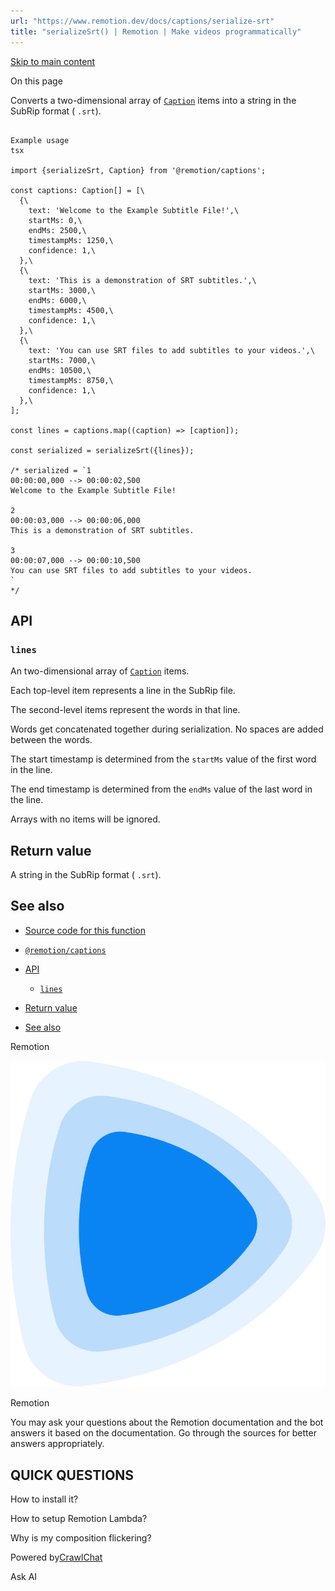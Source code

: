 ```yaml
---
url: "https://www.remotion.dev/docs/captions/serialize-srt"
title: "serializeSrt() | Remotion | Make videos programmatically"
---
```


[Skip to main content](https://www.remotion.dev/docs/captions/serialize-srt#__docusaurus_skipToContent_fallback)

On this page

Converts a two-dimensional array of [`Caption`](https://www.remotion.dev/docs/captions/caption) items into a string in the SubRip format ( `.srt`).

```

Example usage
tsx

import {serializeSrt, Caption} from '@remotion/captions';

const captions: Caption[] = [\
  {\
    text: 'Welcome to the Example Subtitle File!',\
    startMs: 0,\
    endMs: 2500,\
    timestampMs: 1250,\
    confidence: 1,\
  },\
  {\
    text: 'This is a demonstration of SRT subtitles.',\
    startMs: 3000,\
    endMs: 6000,\
    timestampMs: 4500,\
    confidence: 1,\
  },\
  {\
    text: 'You can use SRT files to add subtitles to your videos.',\
    startMs: 7000,\
    endMs: 10500,\
    timestampMs: 8750,\
    confidence: 1,\
  },\
];

const lines = captions.map((caption) => [caption]);

const serialized = serializeSrt({lines});

/* serialized = `1
00:00:00,000 --> 00:00:02,500
Welcome to the Example Subtitle File!

2
00:00:03,000 --> 00:00:06,000
This is a demonstration of SRT subtitles.

3
00:00:07,000 --> 00:00:10,500
You can use SRT files to add subtitles to your videos.
`
*/
```

## API [​](https://www.remotion.dev/docs/captions/serialize-srt\#api "Direct link to API")

### `lines` [​](https://www.remotion.dev/docs/captions/serialize-srt\#lines "Direct link to lines")

An two-dimensional array of [`Caption`](https://www.remotion.dev/docs/captions/caption) items.

Each top-level item represents a line in the SubRip file.

The second-level items represent the words in that line.

Words get concatenated together during serialization. No spaces are added between the words.

The start timestamp is determined from the `startMs` value of the first word in the line.

The end timestamp is determined from the `endMs` value of the last word in the line.

Arrays with no items will be ignored.

## Return value [​](https://www.remotion.dev/docs/captions/serialize-srt\#return-value "Direct link to Return value")

A string in the SubRip format ( `.srt`).

## See also [​](https://www.remotion.dev/docs/captions/serialize-srt\#see-also "Direct link to See also")

- [Source code for this function](https://github.com/remotion-dev/remotion/blob/main/packages/captions/src/serialize-srt.ts)
- [`@remotion/captions`](https://www.remotion.dev/docs/captions)

- [API](https://www.remotion.dev/docs/captions/serialize-srt#api)
  - [`lines`](https://www.remotion.dev/docs/captions/serialize-srt#lines)
- [Return value](https://www.remotion.dev/docs/captions/serialize-srt#return-value)
- [See also](https://www.remotion.dev/docs/captions/serialize-srt#see-also)

Remotion

![Logo](https://raw.githubusercontent.com/remotion-dev/brand/refs/heads/main/logo.svg)

Remotion

You may ask your questions about the Remotion documentation and the bot answers it based on the documentation. Go through the sources for better answers appropriately.

## QUICK QUESTIONS

How to install it?

How to setup Remotion Lambda?

Why is my composition flickering?

Powered by[CrawlChat](https://crawlchat.app/?ref=powered-by-remotion)

Ask AI